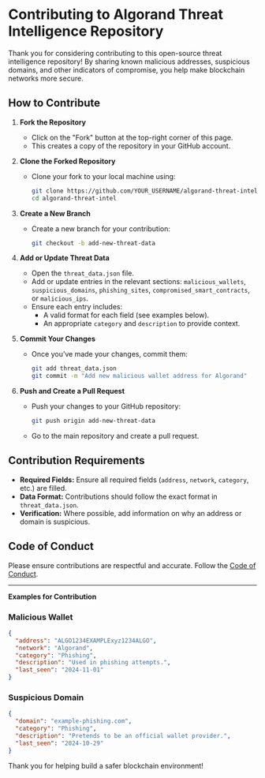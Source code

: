 # Contributing to Algorand Threat Intelligence Repository

Thank you for considering contributing to this open-source threat intelligence repository! By sharing known malicious addresses, suspicious domains, and other indicators of compromise, you help make blockchain networks more secure.

## How to Contribute

1. **Fork the Repository**
   - Click on the "Fork" button at the top-right corner of this page.
   - This creates a copy of the repository in your GitHub account.

2. **Clone the Forked Repository**
   - Clone your fork to your local machine using:
     ```bash
     git clone https://github.com/YOUR_USERNAME/algorand-threat-intel.git
     cd algorand-threat-intel
     ```

3. **Create a New Branch**
   - Create a new branch for your contribution:
     ```bash
     git checkout -b add-new-threat-data
     ```

4. **Add or Update Threat Data**
   - Open the `threat_data.json` file.
   - Add or update entries in the relevant sections: `malicious_wallets`, `suspicious_domains`, `phishing_sites`, `compromised_smart_contracts`, or `malicious_ips`.
   - Ensure each entry includes:
     - A valid format for each field (see examples below).
     - An appropriate `category` and `description` to provide context.

5. **Commit Your Changes**
   - Once you’ve made your changes, commit them:
     ```bash
     git add threat_data.json
     git commit -m "Add new malicious wallet address for Algorand"
     ```

6. **Push and Create a Pull Request**
   - Push your changes to your GitHub repository:
     ```bash
     git push origin add-new-threat-data
     ```
   - Go to the main repository and create a pull request.

## Contribution Requirements

- **Required Fields:** Ensure all required fields (`address`, `network`, `category`, etc.) are filled.
- **Data Format:** Contributions should follow the exact format in `threat_data.json`.
- **Verification:** Where possible, add information on why an address or domain is suspicious.

## Code of Conduct

Please ensure contributions are respectful and accurate. Follow the [Code of Conduct](CODE_OF_CONDUCT.md).

---

**Examples for Contribution**

### Malicious Wallet
```json
{
  "address": "ALGO1234EXAMPLExyz1234ALGO",
  "network": "Algorand",
  "category": "Phishing",
  "description": "Used in phishing attempts.",
  "last_seen": "2024-11-01"
}
```

### Suspicious Domain
```json
{
  "domain": "example-phishing.com",
  "category": "Phishing",
  "description": "Pretends to be an official wallet provider.",
  "last_seen": "2024-10-29"
}
```

Thank you for helping build a safer blockchain environment!
